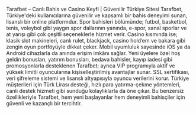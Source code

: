 Tarafbet – Canlı Bahis ve Casino Keyfi | Güvenilir Türkiye Sitesi
Tarafbet, Türkiye'deki kullanıcılarına güvenilir ve kapsamlı bir bahis deneyimi sunan, lisanslı bir online platformdur. Spor bahisleri bölümünde; futbol, basketbol, tenis, voleybol gibi yaygın spor dallarının yanında, e-spor, sanal sporlar ve at yarışı gibi çok çeşitli seçeneklerle hizmet verir. Casino kısmında ise; klasik slot makineleri, canlı rulet, blackjack, casino hold’em ve bakara gibi zengin oyun portföyüyle dikkat çeker. Mobil uyumluluk sayesinde iOS ya da Android cihazlarla da anında erişim imkânı sağlar. Yeni üyelere özel hoş geldin bonusları, yatırım bonusları, bedava bahisler, kayıp iadesi gibi promosyonlarla desteklenen Tarafbet; ayrıca VIP programıyla aktif ve yüksek limitli oyuncularına kişiselleştirilmiş avantajlar sunar. SSL sertifikası, veri şifreleme sistemi ve lisanslı altyapısıyla oyuncu verilerini korur. Türkiye müşterileri için Türk Lirası desteği, hızlı para yatırma-çekme yöntemleri, canlı destek hizmeti gibi sunduğu kolaylıklarla da öne çıkar. Bu benzersiz özellikleriyle Tarafbet, hem yeni başlayanlar hem deneyimli bahisçiler için güvenli ve kazançlı bir tercihtir.
